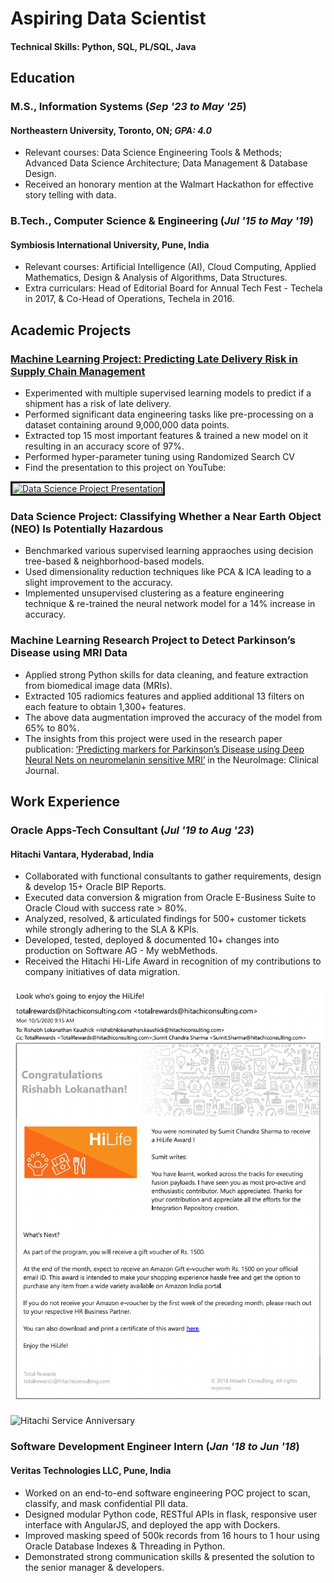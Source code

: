 # Aspiring Data Scientist
#### Technical Skills: Python, SQL, PL/SQL, Java

## Education
### M.S., Information Systems (_Sep '23 to May '25_)
#### Northeastern University, Toronto, ON; _GPA: 4.0_
- Relevant courses: Data Science Engineering Tools & Methods; Advanced Data Science Architecture; Data Management & Database Design.
- Received an honorary mention at the Walmart Hackathon for effective story telling with data.

### B.Tech., Computer Science & Engineering (_Jul '15 to May '19_)
#### Symbiosis International University, Pune, India 
- Relevant courses: Artificial Intelligence (AI), Cloud Computing, Applied Mathematics, Design & Analysis of Algorithms, Data Structures.
- Extra curriculars: Head of Editorial Board for Annual Tech Fest - Techela in 2017, & Co-Head of Operations, Techela in 2016.

## Academic Projects
### [Machine Learning Project: Predicting Late Delivery Risk in Supply Chain Management](https://github.com/rkaushick-neu/info6105-data_science/blob/main/FinalProject/RishabhLK_FinalProjectReport_PDF.pdf)
- Experimented with multiple supervised learning models to predict if a shipment has a risk of late delivery.
- Performed significant data engineering tasks like pre-processing on a dataset containing around 9,000,000 data points.
- Extracted top 15 most important features & trained a new model on it resulting in an accuracy score of 97%.
- Performed hyper-parameter tuning using Randomized Search CV
- Find the presentation to this project on YouTube:

<a href="http://www.youtube.com/watch?feature=player_embedded&v=CKOrAf_WpLw
" target="_blank"><img src="http://img.youtube.com/vi/CKOrAf_WpLw/0.jpg" 
alt="Data Science Project Presentation" width="400" height="300" border="3" /></a>

### Data Science Project: Classifying Whether a Near Earth Object (NEO) Is Potentially Hazardous
- Benchmarked various supervised learning appraoches using decision tree-based & neighborhood-based models.
- Used dimensionality reduction techniques like PCA & ICA leading to a slight improvement to the accuracy.
- Implemented unsupervised clustering as a feature engineering technique & re-trained the neural network model for a 14% increase in accuracy.

### Machine Learning Research Project to Detect Parkinson’s Disease using MRI Data
- Applied strong Python skills for data cleaning, and feature extraction from biomedical image data (MRIs).
- Extracted 105 radiomics features and applied additional 13 filters on each feature to obtain 1,300+ features.
- The above data augmentation improved the accuracy of the model from 65% to 80%.
- The insights from this project were used in the research paper publication: [‘Predicting markers for Parkinson’s
Disease using Deep Neural Nets on neuromelanin sensitive MRI’](https://www.sciencedirect.com/science/article/pii/S2213158219300981?via%3Dihub) in the NeuroImage: Clinical Journal.

## Work Experience
### Oracle Apps-Tech Consultant (_Jul '19 to Aug '23_)
#### Hitachi Vantara, Hyderabad, India
- Collaborated with functional consultants to gather requirements, design & develop 15+ Oracle BIP Reports.
- Executed data conversion & migration from Oracle E-Business Suite to Oracle Cloud with success rate > 80%.
- Analyzed, resolved, & articulated findings for 500+ customer tickets while strongly adhering to the SLA & KPIs.
- Developed, tested, deployed & documented 10+ changes into production on Software AG - My webMethods.
- Received the Hitachi Hi-Life Award in recognition of my contributions to company initiatives of data migration.

![Hitachi Hi-Life Award](/assets/img/Hitachi_HiLife_Award.png)

![Hitachi Service Anniversary](/assets/img/Hitachi_Service_Anniversary.png)

### Software Development Engineer Intern (_Jan '18 to Jun '18_)
#### Veritas Technologies LLC, Pune, India 
- Worked on an end-to-end software engineering POC project to scan, classify, and mask confidential PII data.
- Designed modular Python code, RESTful APIs in flask, responsive user interface with AngularJS, and deployed the app with Dockers.
- Improved masking speed of 500k records from 16 hours to 1 hour using Oracle Database Indexes & Threading in Python.
- Demonstrated strong communication skills & presented the solution to the senior manager & developers.
